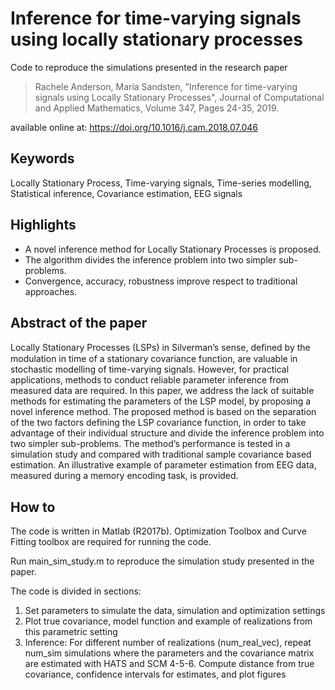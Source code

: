 
Inference for time-varying signals using locally stationary processes
=====================================================================

Code to reproduce the simulations presented in the research paper

> Rachele Anderson, Maria Sandsten, "Inference for time-varying signals using Locally Stationary Processes", Journal of Computational and Applied Mathematics, Volume 347, Pages 24-35, 2019.

available online at: https://doi.org/10.1016/j.cam.2018.07.046

Keywords
--------
Locally Stationary Process, Time-varying signals, Time-series modelling, Statistical inference, Covariance estimation, EEG signals

Highlights
----------
- A novel inference method for Locally Stationary Processes is proposed.
- The algorithm divides the inference problem into two simpler sub-problems. 
- Convergence, accuracy, robustness improve respect to traditional approaches.

Abstract of the paper
----------------------
Locally Stationary Processes (LSPs) in Silverman’s sense, deﬁned by the modulation in time of a stationary covariance function, are valuable in stochastic modelling of time-varying signals. However, for practical applications, methods to conduct reliable parameter inference from measured data are required. In this paper, we address the lack of suitable methods for estimating the parameters of the LSP model, by proposing a novel inference method. The proposed method is based on the separation of the two factors defining the LSP covariance function, in order to take advantage of their individual structure and divide the inference problem into two simpler sub-problems. The method’s performance is tested in a simulation study and compared with traditional sample covariance based estimation. An illustrative example of parameter estimation from EEG data, measured during a memory encoding task, is provided.

How to
------
The code is written in Matlab (R2017b). Optimization Toolbox and Curve Fitting toolbox are required for running the code.

Run main_sim_study.m to reproduce the simulation study presented in the paper.

The code is divided in sections:

1. Set parameters to simulate the data, simulation and optimization settings
2. Plot true covariance, model function and example of realizations from this parametric setting
3. Inference: For different number of realizations (num_real_vec), repeat num_sim simulations where the parameters and the covariance matrix are estimated with HATS and SCM
4-5-6. Compute distance from true covariance, confidence intervals for estimates, and plot figures 




